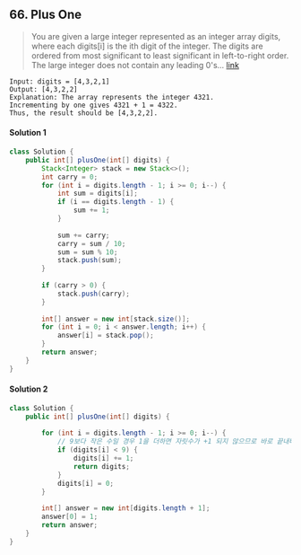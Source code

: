 ## 66. Plus One
> You are given a large integer represented as an integer array digits, where each digits[i] is the ith digit of the integer. The digits are ordered from most significant to least significant in left-to-right order. The large integer does not contain any leading 0's... [link](https://leetcode.com/problems/plus-one/)
```
Input: digits = [4,3,2,1]
Output: [4,3,2,2]
Explanation: The array represents the integer 4321.
Incrementing by one gives 4321 + 1 = 4322.
Thus, the result should be [4,3,2,2].
```
#### Solution 1
```java
class Solution {
    public int[] plusOne(int[] digits) {
        Stack<Integer> stack = new Stack<>();
        int carry = 0;
        for (int i = digits.length - 1; i >= 0; i--) {
            int sum = digits[i];
            if (i == digits.length - 1) {
                sum += 1;
            }
            
            sum += carry;
            carry = sum / 10;
            sum = sum % 10;
            stack.push(sum);
        }
        
        if (carry > 0) {
            stack.push(carry);
        }
        
        int[] answer = new int[stack.size()];
        for (int i = 0; i < answer.length; i++) {
            answer[i] = stack.pop();
        }
        return answer;
    }
}
```
#### Solution 2
```java
class Solution {
    public int[] plusOne(int[] digits) {
        
        for (int i = digits.length - 1; i >= 0; i--) {
            // 9보다 작은 수일 경우 1을 더하면 자릿수가 +1 되지 않으므로 바로 끝내버린다.
            if (digits[i] < 9) {
                digits[i] += 1;
                return digits;
            }
            digits[i] = 0;
        }
        
        int[] answer = new int[digits.length + 1];
        answer[0] = 1;
        return answer;
    }
}
```
